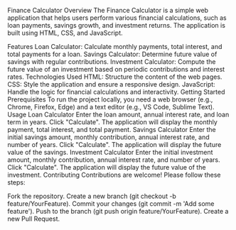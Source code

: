 Finance Calculator
Overview
The Finance Calculator is a simple web application that helps users perform various financial calculations, such as loan payments, savings growth, and investment returns. The application is built using HTML, CSS, and JavaScript.

Features
Loan Calculator: Calculate monthly payments, total interest, and total payments for a loan.
Savings Calculator: Determine future value of savings with regular contributions.
Investment Calculator: Compute the future value of an investment based on periodic contributions and interest rates.
Technologies Used
HTML: Structure the content of the web pages.
CSS: Style the application and ensure a responsive design.
JavaScript: Handle the logic for financial calculations and interactivity.
Getting Started
Prerequisites
To run the project locally, you need a web browser (e.g., Chrome, Firefox, Edge) and a text editor (e.g., VS Code, Sublime Text).
Usage
Loan Calculator
Enter the loan amount, annual interest rate, and loan term in years.
Click "Calculate".
The application will display the monthly payment, total interest, and total payment.
Savings Calculator
Enter the initial savings amount, monthly contribution, annual interest rate, and number of years.
Click "Calculate".
The application will display the future value of the savings.
Investment Calculator
Enter the initial investment amount, monthly contribution, annual interest rate, and number of years.
Click "Calculate".
The application will display the future value of the investment.
Contributing
Contributions are welcome! Please follow these steps:

Fork the repository.
Create a new branch (git checkout -b feature/YourFeature).
Commit your changes (git commit -m 'Add some feature').
Push to the branch (git push origin feature/YourFeature).
Create a new Pull Request.
